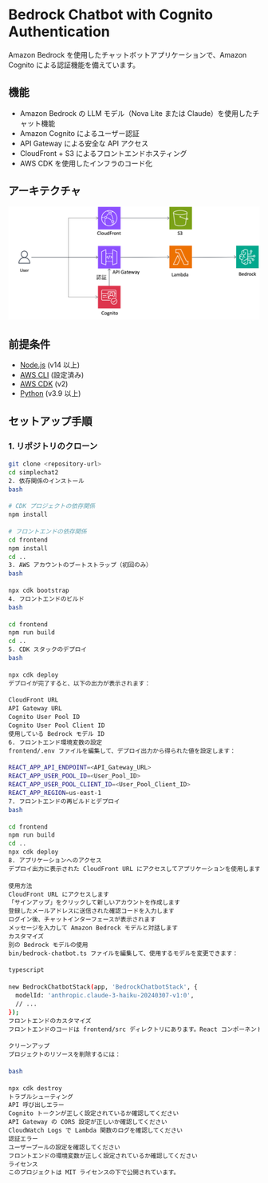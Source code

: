 # Bedrock Chatbot with Cognito Authentication

Amazon Bedrock を使用したチャットボットアプリケーションで、Amazon Cognito による認証機能を備えています。

## 機能

- Amazon Bedrock の LLM モデル（Nova Lite または Claude）を使用したチャット機能
- Amazon Cognito によるユーザー認証
- API Gateway による安全な API アクセス
- CloudFront + S3 によるフロントエンドホスティング
- AWS CDK を使用したインフラのコード化

## アーキテクチャ

![Architecture Diagram](./architecture.png)

## 前提条件

- [Node.js](https://nodejs.org/) (v14 以上)
- [AWS CLI](https://aws.amazon.com/cli/) (設定済み)
- [AWS CDK](https://aws.amazon.com/cdk/) (v2)
- [Python](https://www.python.org/) (v3.9 以上)

## セットアップ手順

### 1. リポジトリのクローン

```bash
git clone <repository-url>
cd simplechat2
2. 依存関係のインストール
bash 

# CDK プロジェクトの依存関係
npm install

# フロントエンドの依存関係
cd frontend
npm install
cd ..
3. AWS アカウントのブートストラップ（初回のみ）
bash 

npx cdk bootstrap
4. フロントエンドのビルド
bash 

cd frontend
npm run build
cd ..
5. CDK スタックのデプロイ
bash 

npx cdk deploy
デプロイが完了すると、以下の出力が表示されます：

CloudFront URL
API Gateway URL
Cognito User Pool ID
Cognito User Pool Client ID
使用している Bedrock モデル ID
6. フロントエンド環境変数の設定
frontend/.env ファイルを編集して、デプロイ出力から得られた値を設定します：

REACT_APP_API_ENDPOINT=<API_Gateway_URL>
REACT_APP_USER_POOL_ID=<User_Pool_ID>
REACT_APP_USER_POOL_CLIENT_ID=<User_Pool_Client_ID>
REACT_APP_REGION=us-east-1
7. フロントエンドの再ビルドとデプロイ
bash 

cd frontend
npm run build
cd ..
npx cdk deploy
8. アプリケーションへのアクセス
デプロイ出力に表示された CloudFront URL にアクセスしてアプリケーションを使用します。

使用方法
CloudFront URL にアクセスします
「サインアップ」をクリックして新しいアカウントを作成します
登録したメールアドレスに送信された確認コードを入力します
ログイン後、チャットインターフェースが表示されます
メッセージを入力して Amazon Bedrock モデルと対話します
カスタマイズ
別の Bedrock モデルの使用
bin/bedrock-chatbot.ts ファイルを編集して、使用するモデルを変更できます：

typescript 

new BedrockChatbotStack(app, 'BedrockChatbotStack', {
  modelId: 'anthropic.claude-3-haiku-20240307-v1:0',
  // ...
});
フロントエンドのカスタマイズ
フロントエンドのコードは frontend/src ディレクトリにあります。React コンポーネントを編集してカスタマイズできます。

クリーンアップ
プロジェクトのリソースを削除するには：

bash 

npx cdk destroy
トラブルシューティング
API 呼び出しエラー
Cognito トークンが正しく設定されているか確認してください
API Gateway の CORS 設定が正しいか確認してください
CloudWatch Logs で Lambda 関数のログを確認してください
認証エラー
ユーザープールの設定を確認してください
フロントエンドの環境変数が正しく設定されているか確認してください
ライセンス
このプロジェクトは MIT ライセンスの下で公開されています。